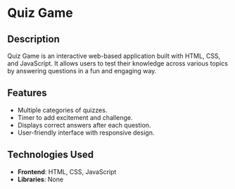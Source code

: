# Quiz Game

## Description
Quiz Game is an interactive web-based application built with HTML, CSS, and JavaScript. It allows users to test their knowledge across various topics by answering questions in a fun and engaging way.

## Features
- Multiple categories of quizzes.
- Timer to add excitement and challenge.
- Displays correct answers after each question.
- User-friendly interface with responsive design.

## Technologies Used
- **Frontend**: HTML, CSS, JavaScript
- **Libraries**: None
